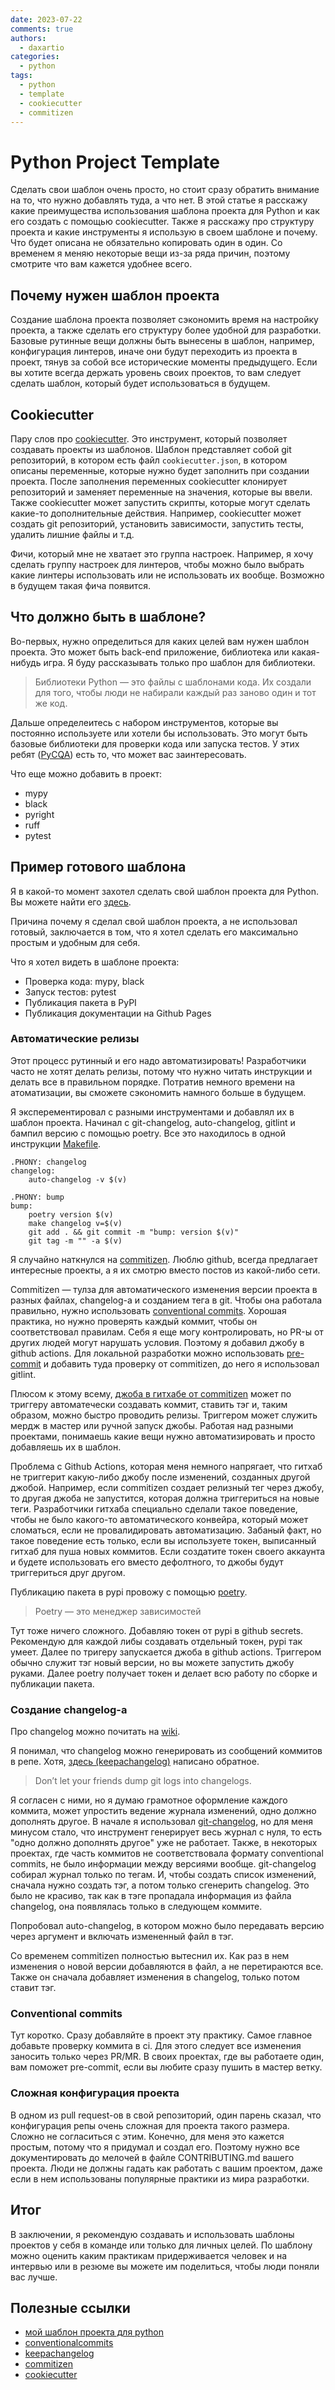 ```yaml
---
date: 2023-07-22
comments: true
authors:
  - daxartio
categories:
  - python
tags:
  - python
  - template
  - cookiecutter
  - commitizen
---
```


# Python Project Template

Сделать свои шаблон очень просто, но стоит сразу обратить внимание на то, что нужно добавлять туда, а что нет. В этой статье я расскажу какие преимущества использования шаблона проекта для Python и как его создать с помощью cookiecutter. Также я расскажу про структуру проекта и какие инструменты я использую в своем шаблоне и почему. Что будет описана не обязательно копировать один в один. Со временем я меняю некоторые вещи из-за ряда причин, поэтому смотрите что вам кажется удобнее всего.

<!-- more -->

## Почему нужен шаблон проекта

Создание шаблона проекта позволяет сэкономить время на настройку проекта, а также сделать его структуру более удобной для разработки. Базовые рутинные вещи должны быть вынесены в шаблон, например, конфигурация линтеров, иначе они будут переходить из проекта в проект, тянув за собой все исторические моменты предыдущего. Если вы хотите всегда держать уровень своих проектов, то вам следует сделать шаблон, который будет использоваться в будущем.

## Cookiecutter

Пару слов про [cookiecutter](https://cookiecutter.readthedocs.io/en/stable/). Это инструмент, который позволяет создавать проекты из шаблонов. Шаблон представляет собой git репозиторий, в котором есть файл `cookiecutter.json`, в котором описаны переменные, которые нужно будет заполнить при создании проекта. После заполнения переменных cookiecutter клонирует репозиторий и заменяет переменные на значения, которые вы ввели. Также cookiecutter может запустить скрипты, которые могут сделать какие-то дополнительные действия. Например, cookiecutter может создать git репозиторий, установить зависимости, запустить тесты, удалить лишние файлы и т.д.

Фичи, который мне не хватает это группа настроек. Например, я хочу сделать группу настроек для линтеров, чтобы можно было выбрать какие линтеры использовать или не использовать их вообще. Возможно в будущем такая фича появится.

## Что должно быть в шаблоне?

Во-первых, нужно определиться для каких целей вам нужен шаблон проекта. Это может быть back-end приложение, библиотека или какая-нибудь игра. Я буду рассказывать только про шаблон для библиотеки.

> Библиотеки Python — это файлы с шаблонами кода. Их создали для того, чтобы люди не набирали каждый раз заново один и тот же код.

Дальше определеитесь с набором инструментов, которые вы постоянно используете или хотели бы использовать. Это могут быть базовые библиотеки для проверки кода или запуска тестов. У этих ребят ([PyCQA](https://github.com/PyCQA)) есть то, что может вас заинтересовать.

Что еще можно добавить в проект:

- mypy
- black
- pyright
- ruff
- pytest

## Пример готового шаблона

Я в какой-то момент захотел сделать свой шаблон проекта для Python. Вы можете найти его [здесь](https://github.com/daxartio/python-project-template).

Причина почему я сделал свой шаблон проекта, а не использовал готовый, заключается в том, что я хотел сделать его максимально простым и удобным для себя.

Что я хотел видеть в шаблоне проекта:

- Проверка кода: mypy, black
- Запуск тестов: pytest
- Публикация пакета в PyPI
- Публикация документации на Github Pages

### Автоматические релизы

Этот процесс рутинный и его надо автоматизировать! Разработчики часто не хотят делать релизы, потому что нужно читать инструкции и делать все в правильном порядке. Потратив немного времени на атоматизации, вы сможете сэкономить намного больше в будущем.

Я эксперементировал с разными инструментами и добавлял их в шаблон проекта. Начинал с git-changelog, auto-changelog, gitlint и бампил версию с помощью poetry. Все это находилось в одной инструкции [Makefile](https://www.gnu.org/software/make/manual/make.html).

```make
.PHONY: changelog
changelog:
    auto-changelog -v $(v)

.PHONY: bump
bump:
    poetry version $(v)
    make changelog v=$(v)
    git add . && git commit -m "bump: version $(v)"
    git tag -m "" -a $(v)
```

Я случайно наткнулся на [commitizen](https://github.com/commitizen-tools/commitizen). Люблю github, всегда предлагает интересные проекты, а я их смотрю вместо постов из какой-либо сети.

Commitizen — тулза для автоматического изменения версии проекта в разных файлах, changelog-а и созданием тега в git. Чтобы она работала правильно, нужно использовать [conventional commits](https://www.conventionalcommits.org/en/v1.0.0/). Хорошая практика, но нужно проверять каждый коммит, чтобы он соответствовал правилам. Себя я еще могу контролировать, но PR-ы от других людей могут нарушать условия. Поэтому я добавил джобу в github actions. Для локальной разработки можно использовать [pre-commit](https://pre-commit.com/) и добавить туда проверку от commitizen, до него я использовал gitlint.

Плюсом к этому всему, [джоба в гитхабе от commitizen](https://github.com/commitizen-tools/commitizen-action) может по триггеру автоматечески создавать коммит, ставить тэг и, таким образом, можно быстро проводить релизы. Триггером может служить мердж в мастер или ручной запуск джобы. Работая над разными проектами, понимаешь какие вещи нужно автоматизировать и просто добавляешь их в шаблон.

Проблема с Github Actions, которая меня немного напрягает, что гитхаб не триггерит какую-либо джобу после изменений, созданных другой джобой. Например, если commitizen создает релизный тег через джобу, то другая джоба не запустится, которая должна триггериться на новые теги. Разработчики гитхаба специально сделали такое поведение, чтобы не было какого-то автоматического конвейра, который может сломаться, если не провалидировать автоматизацию. Забаный факт, но такое поведение есть только, если вы используете токен, выписанный гитхаб для пуша новых коммитов. Если создатите токен своего аккаунта и будете использовать его вместо дефолтного, то джобы будут триггериться друг другом.

Публикацию пакета в pypi провожу с помощью [poetry](https://python-poetry.org/).

> Poetry — это менеджер зависимостей

Тут тоже ничего сложного. Добавляю токен от pypi в github secrets. Рекомендую для каждой либы создавать отдельный токен, pypi так умеет. Далее по тригеру запускается джоба в github actions. Триггером обычно служит тэг новый версии, но вы можете запустить джобу руками. Далее poetry получает токен и делает всю работу по сборке и публикации пакета.

### Cоздание changelog-а

Про changelog можно почитать на [wiki](https://en.wikipedia.org/wiki/Changelog).

Я понимал, что changelog можно генерировать из сообщений коммитов в репе. Хотя, [здесь (keepachangelog)](https://keepachangelog.com/en/1.1.0/) написано обратное.

> Don’t let your friends dump git logs into changelogs.

Я согласен с ними, но я думаю грамотное оформление каждого коммита, может упростить ведение журнала изменений, одно должно дополнять другое. В начале я использовал [git-changelog](https://github.com/pawamoy/git-changelog), но для меня минусом стало, что инструмент генерирует весь журнал с нуля, то есть "одно должно дополнять другое" уже не работает. Также, в некоторых проектах, где часть коммитов не соответствовала формату conventional commits, не было информации между версиями вообще. git-changelog собирал журнал только по тегам. И, чтобы создать список изменений, сначала нужно создать тэг, а потом только сгенерить changelog. Это было не красиво, так как в тэге пропадала информация из файла changelog, она появлялась только в следующем коммите.

Попробовал auto-changelog, в котором можно было передавать версию через аргумент и включать измененный файл в тэг.

Со временем commitizen полностью вытеснил их. Как раз в нем изменения о новой версии добавляются в файл, а не перетираются все. Также он сначала добавляет изменения в changelog, только потом ставит тэг.

### Conventional commits

Тут коротко. Сразу добавляйте в проект эту практику. Самое главное добавьте проверку коммита в ci. Для этого следует все изменения заносить только через PR/MR. В своих проектах, где вы работаете один, вам поможет pre-commit, если вы любите сразу пушить в мастер ветку.

### Сложная конфигурация проекта

В одном из pull request-ов в свой репозиторий, один парень сказал, что конфигурация репы очень сложная для проекта такого размера. Сложно не согласиться с этим. Конечно, для меня это кажется простым, потому что я придумал и создал его. Поэтому нужно все документировать до мелочей в файле CONTRIBUTING.md вашего проекта. Люди не должны гадать как работать с вашим проектом, даже если в нем использованы популярные практики из мира разработки.

## Итог

В заключении, я рекомендую создавать и использовать шаблоны проектов у себя в команде или только для личных целей. По шаблону можно оценить каким практикам придерживается человек и на интервью или в резюме вы можете им поделиться, чтобы люди поняли вас лучше.

## Полезные ссылки

- [мой шаблон проекта для python](https://github.com/daxartio/python-project-template)
- [conventionalcommits](https://www.conventionalcommits.org/)
- [keepachangelog](https://keepachangelog.com/en/1.1.0/)
- [commitizen](https://github.com/commitizen-tools/commitizen)
- [cookiecutter](https://cookiecutter.readthedocs.io/en/stable/)
